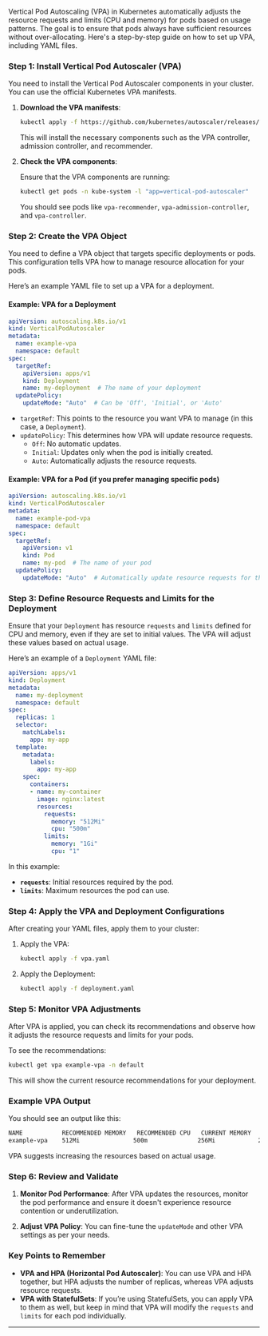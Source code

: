 Vertical Pod Autoscaling (VPA) in Kubernetes automatically adjusts the resource requests and limits (CPU and memory) for pods based on usage patterns. The goal is to ensure that pods always have sufficient resources without over-allocating. Here's a step-by-step guide on how to set up VPA, including YAML files.

### Step 1: Install Vertical Pod Autoscaler (VPA)

You need to install the Vertical Pod Autoscaler components in your cluster. You can use the official Kubernetes VPA manifests.

1. **Download the VPA manifests**:

   ```bash
   kubectl apply -f https://github.com/kubernetes/autoscaler/releases/download/release-1.21/vertical-pod-autoscaler.yaml
   ```

   This will install the necessary components such as the VPA controller, admission controller, and recommender.

2. **Check the VPA components**:

   Ensure that the VPA components are running:

   ```bash
   kubectl get pods -n kube-system -l "app=vertical-pod-autoscaler"
   ```

   You should see pods like `vpa-recommender`, `vpa-admission-controller`, and `vpa-controller`.

### Step 2: Create the VPA Object

You need to define a VPA object that targets specific deployments or pods. This configuration tells VPA how to manage resource allocation for your pods.

Here’s an example YAML file to set up a VPA for a deployment.

#### Example: VPA for a Deployment

```yaml
apiVersion: autoscaling.k8s.io/v1
kind: VerticalPodAutoscaler
metadata:
  name: example-vpa
  namespace: default
spec:
  targetRef:
    apiVersion: apps/v1
    kind: Deployment
    name: my-deployment  # The name of your deployment
  updatePolicy:
    updateMode: "Auto"  # Can be 'Off', 'Initial', or 'Auto'
```

- `targetRef`: This points to the resource you want VPA to manage (in this case, a `Deployment`).
- `updatePolicy`: This determines how VPA will update resource requests.
  - `Off`: No automatic updates.
  - `Initial`: Updates only when the pod is initially created.
  - `Auto`: Automatically adjusts the resource requests.

#### Example: VPA for a Pod (if you prefer managing specific pods)

```yaml
apiVersion: autoscaling.k8s.io/v1
kind: VerticalPodAutoscaler
metadata:
  name: example-pod-vpa
  namespace: default
spec:
  targetRef:
    apiVersion: v1
    kind: Pod
    name: my-pod  # The name of your pod
  updatePolicy:
    updateMode: "Auto"  # Automatically update resource requests for this pod
```

### Step 3: Define Resource Requests and Limits for the Deployment

Ensure that your `Deployment` has resource `requests` and `limits` defined for CPU and memory, even if they are set to initial values. The VPA will adjust these values based on actual usage.

Here’s an example of a `Deployment` YAML file:

```yaml
apiVersion: apps/v1
kind: Deployment
metadata:
  name: my-deployment
  namespace: default
spec:
  replicas: 1
  selector:
    matchLabels:
      app: my-app
  template:
    metadata:
      labels:
        app: my-app
    spec:
      containers:
      - name: my-container
        image: nginx:latest
        resources:
          requests:
            memory: "512Mi"
            cpu: "500m"
          limits:
            memory: "1Gi"
            cpu: "1"
```

In this example:
- **`requests`**: Initial resources required by the pod.
- **`limits`**: Maximum resources the pod can use.

### Step 4: Apply the VPA and Deployment Configurations

After creating your YAML files, apply them to your cluster:

1. Apply the VPA:

   ```bash
   kubectl apply -f vpa.yaml
   ```

2. Apply the Deployment:

   ```bash
   kubectl apply -f deployment.yaml
   ```

### Step 5: Monitor VPA Adjustments

After VPA is applied, you can check its recommendations and observe how it adjusts the resource requests and limits for your pods.

To see the recommendations:

```bash
kubectl get vpa example-vpa -n default
```

This will show the current resource recommendations for your deployment.

### Example VPA Output

You should see an output like this:

```bash
NAME           RECOMMENDED MEMORY   RECOMMENDED CPU   CURRENT MEMORY   CURRENT CPU
example-vpa    512Mi               500m              256Mi            250m
```

VPA suggests increasing the resources based on actual usage.

### Step 6: Review and Validate

1. **Monitor Pod Performance**: After VPA updates the resources, monitor the pod performance and ensure it doesn't experience resource contention or underutilization.

2. **Adjust VPA Policy**: You can fine-tune the `updateMode` and other VPA settings as per your needs.

### Key Points to Remember

- **VPA and HPA (Horizontal Pod Autoscaler)**: You can use VPA and HPA together, but HPA adjusts the number of replicas, whereas VPA adjusts resource requests.
- **VPA with StatefulSets**: If you’re using StatefulSets, you can apply VPA to them as well, but keep in mind that VPA will modify the `requests` and `limits` for each pod individually.

---
